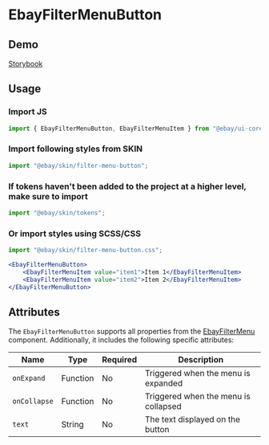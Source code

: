 # EbayFilterMenuButton

## Demo

[Storybook](https://opensource.ebay.com/ebayui-core-react/main/?path=/docs/buttons-ebay-filter-menu-button--docs)

## Usage

### Import JS

```jsx harmony
import { EbayFilterMenuButton, EbayFilterMenuItem } from "@ebay/ui-core-react/ebay-filter-menu-button";
```

### Import following styles from SKIN

```jsx harmony
import "@ebay/skin/filter-menu-button";
```

### If tokens haven't been added to the project at a higher level, make sure to import

```jsx harmony
import "@ebay/skin/tokens";
```

### Or import styles using SCSS/CSS

```jsx harmony
import "@ebay/skin/filter-menu-button.css";
```

```jsx harmony
<EbayFilterMenuButton>
    <EbayFilterMenuItem value="item1">Item 1</EbayFilterMenuItem>
    <EbayFilterMenuItem value="item2">Item 2</EbayFilterMenuItem>
</EbayFilterMenuButton>
```

## Attributes

The `EbayFilterMenuButton` supports all properties from the [EbayFilterMenu](../ebay-filter-menu/README.md) component. Additionally, it includes the following specific attributes:

| Name         | Type     | Required | Description                          |
| ------------ | -------- | -------- | ------------------------------------ |
| `onExpand`   | Function | No       | Triggered when the menu is expanded  |
| `onCollapse` | Function | No       | Triggered when the menu is collapsed |
| `text`       | String   | No       | The text displayed on the button     |
